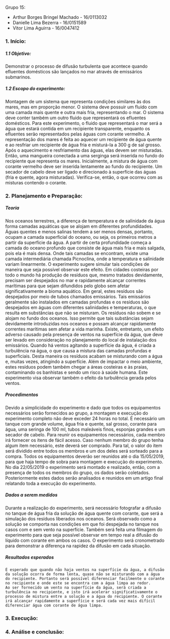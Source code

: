 Grupo 15:
- Arthur Borges Bringel Machado - 16/0113032
- Danielle Lima Bezerra - 16/0151589
- Vitor Lima Aguirra - 16/0047412

### 1.	Início:

##### 1.1 Objetivo:
Demonstrar o processo de difusão turbulenta que acontece quando efluentes domésticos são lançados no mar através de emissários submarinos.

##### 1.2 Escopo do experimento:
Montagem de um sistema que representa condições similares às dos mares, mas em proporção menor.
O sistema deve possuir um fluido com uma camada mais quente e outra mais fria, representando o mar. O sistema deve conter também um outro fluido que representará os efluentes domésticos. Para este experimento, o fluido que representará o mar será a água que estará contida em um recipiente transparente, enquanto os efluentes serão representados pelas águas com corante vermelho.
A representação dos mares é feita ao aquecer um recipiente de água quente e ao resfriar um recipiente de água fria e misturá-la a 300 g de sal grosso. Após o aquecimento e resfriamento das águas, elas devem ser misturadas. Então, uma mangueira conectada a uma serginga será inserida no fundo do recipiente que representa os mares. Inicialmente, a mistura de água com corante vermelho deve ser inserida lentamente ao fundo do recipiente. Um secador de cabelo deve ser ligado e direcionado à superfície das águas (fria e quente, agora misturadas). Verifica-se, então, o que ocorreu com as misturas contendo o corante.

### 2.	Planejamento e Preparação:
##### Teoria 
Nos oceanos terrestres, a diferença de temperatura e de salinidade da água forma camadas aquáticas que se alojam em diferentes profundidades. Águas quentes e menos salinas tendem a ser menos densas, portanto, ocupam a camada superficial do oceano, ou seja, os primeiros metros a partir da superfície da água. A partir de certa profundidade começa a camada do oceano profundo que consiste de água mais fria e mais salgada, pois ela é mais densa. Onde tais camadas se encontram, existe uma camada intermediária chamada Picnoclina, onde a temperatura e salinidade variam linearmente. O experimento sugere simular tais condições de maneira que seja possível observar este efeito. 
Em cidades costeiras por todo o mundo há produção de resíduos que, mesmo tratados devidamente, precisam ser despejados no mar e rapidamente alcançar correntes marítimas para que sejam difundidos pelo globo sem afetar significativamente a bioma aquático. Em geral, estes resíduos são despejados por meio de tubos chamados emissários. Tais emissários geralmente são instalados em camadas profundas e os resíduos são despejados em águas com diferentes salinidades e temperaturas, o que resulta em substâncias que não se misturam. Os resíduos não sobem e se alojam no fundo dos oceanos. Isso permite que tais substâncias sejam devidamente introduzidas nos oceanos e possam alcançar rapidamente correntes marítimas sem afetar a vida marinha. 
Existe, entretanto, um efeito adverso causado pela presença de ventos na superfície da água, que deve ser levado em consideração no planejamento do local de instalação dos emissários. 
Quando há ventos agitando a superfície da água, é criada a turbulência na água, o que causa a mistura das camadas profundas e superficiais. Desta maneira os resíduos acabam se misturando com a água e, muitas vezes, atingindo a superfície. Além de impactar o meio ambiente, estes resíduos podem também chegar a áreas costeiras e às praias, contaminando os banhistas e sendo um risco à saúde humana. Este experimento visa observar também o efeito da turbulência gerada pelos ventos. 


##### Procedimentos 
Devido a simplicidade do experimento e dado que todos os equipamentos necessários serão fornecidos ao grupo, a montagem e execução do experimento completo não deve exceder 24 horas no total. É necessário um tanque com grande volume, água fria e quente, sal grosso, corante para água, uma seringa de 100 ml, tubos maleáveis finos, esponjas grandes e um secador de cabelo. 
Para reunir os equipamentos necessários, cada membro irá fornecer os itens de fácil acesso. Caso nenhum membro do grupo tenha algum item necessário, este deverá ser comprado. Para tal, o valor do item será dividido entre todos os membros e um dos deles será sorteado para a compra. Todos os equipamentos deverão ser reunidos até o dia 15/05/2019, para que haja tempo de sobra para montagem e execução do experimento. No dia 22/05/2019 o experimento será montado e realizado, então, com a presença de todos os membros do grupo, os dados serão coletados. Posteriormente estes dados serão analisados e reunidos em um artigo final relatando toda a execução do experimento.

##### Dados a serem medidos
Durante a realização do experimento, será necessário fotografar a difusão no tanque de água fria da solução de água quente com corante, que será a simulação dos resíduos liberados nos oceanos. Será observado como a solução se comporta nas condições em que foi despejada no tanque nos casos com e sem vento na superfície. Também será feita uma filmagem do experimento para que seja possível observar em tempo real a difusão do líquido com corante em ambos os casos. O experimento será cronometrado para demonstrar a diferença na rapidez da difusão em cada situação.

##### Resultados esperados
	É esperado que quando não haja ventos na superfície da água, a difusão da solução ocorra de forma lenta, quase não se misturando com a água do recipiente. Portanto será possível diferenciar facilmente o corante no recipiente e onde este se encontra com a água limpa ao redor.
	Ao ser fornecido um vento na superfície da água, será criada a turbulência no recipiente, e isto irá acelerar significativamente o processo de mistura entre a solução e a água do recipiente. O corante irá alcançar rapidamente a superfície e será cada vez mais difícil diferenciar água com corante de água limpa.


### 3.	Execução:

### 4.	Análise e conclusão:
